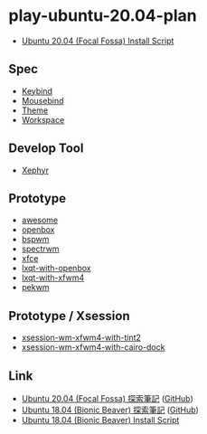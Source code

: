 
# play-ubuntu-20.04-plan

* [Ubuntu 20.04 (Focal Fossa) Install Script](https://github.com/samwhelp/play-ubuntu-20.04-plan)


## Spec

* [Keybind](docs/spec/Keybind.md)
* [Mousebind](docs/spec/Mousebind.md)
* [Theme](docs/spec/Theme.md)
* [Workspace](docs/spec/Workspace.md)


## Develop Tool

* [Xephyr](tool/xephyr)


## Prototype

* [awesome](prototype/awesome)
* [openbox](prototype/openbox)
* [bspwm](prototype/bspwm)
* [spectrwm](prototype/spectrwm)
* [xfce](prototype/xfce)
* [lxqt-with-openbox](prototype/lxqt-with-openbox)
* [lxqt-with-xfwm4](prototype/lxqt-with-xfwm4)
* [pekwm](prototype-de-wm/pekwm)


## Prototype / Xsession

* [xsession-wm-xfwm4-with-tint2](prototype-xsession/xsession-wm-xfwm4/xsession-wm-xfwm4-with-tint2)
* [xsession-wm-xfwm4-with-cairo-dock](prototype-xsession/xsession-wm-xfwm4/xsession-wm-xfwm4-with-cairo-dock)


## Link

* [Ubuntu 20.04 (Focal Fossa) 探索筆記](https://samwhelp.github.io/note-ubuntu-20.04/) ([GitHub](https://github.com/samwhelp/note-ubuntu-20.04))
* [Ubuntu 18.04 (Bionic Beaver) 探索筆記](https://samwhelp.github.io/note-ubuntu-18.04/) ([GitHub](https://github.com/samwhelp/note-ubuntu-18.04))
* [Ubuntu 18.04 (Bionic Beaver) Install Script](https://github.com/samwhelp/play-ubuntu-18.04-plan)
